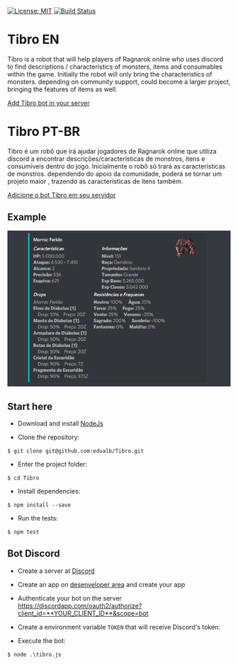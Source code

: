 [![License: MIT](https://img.shields.io/badge/License-MIT-yellow.svg)](https://github.com/edualb/Tibro/blob/master/LICENSE)
[![Build Status](https://travis-ci.org/edualb/Tibro.svg?branch=master)](https://travis-ci.org/edualb/Tibro)

# Tibro EN
Tibro is a robot that will help players of Ragnarok online who uses discord to find descriptions / characteristics of monsters, items and consumables within the game. Initially the robot will only bring the characteristics of monsters. depending on community support, could become a larger project, bringing the features of items as well.

[Add Tibro bot in your server](https://discordapp.com/api/oauth2/authorize?client_id=524660604284174336&permissions=2048&scope=bot)

# Tibro PT-BR
Tibro é um robô que irá ajudar jogadores de Ragnarok online que utiliza discord a encontrar descrições/características de monstros, itens e consumíveis dentro do jogo. Inicialmente o robô só trará as características de monstros. dependendo do apoio da comunidade, poderá se tornar um projeto maior , trazendo as características de itens também.

[Adicione o bot Tibro em seu servidor](https://discordapp.com/api/oauth2/authorize?client_id=524660604284174336&permissions=2048&scope=bot)

## Example

<div align="center">
    <img src="https://github.com/edualb/Tibro/blob/master/example.png">
</div>

## Start here
* Download and install [NodeJs](https://nodejs.org/)

* Clone the repository:

```shell
$ git clone git@github.com:edualb/Tibro.git
```

* Enter the project folder:

```shell
$ cd Tibro
```

* Install dependencies: 

```shell
$ npm install --save
```

* Run the tests:

```shell
$ npm test
```

## Bot Discord
* Create a server at [Discord](https://discordapp.com/)

* Create an app on [desenveloper area](https://discordapp.com/developers/applications/) and create your app

* Authenticate your bot on the server https://discordapp.com/oauth2/authorize?client_id=**YOUR_CLIENT_ID**&scope=bot

* Create a environment variable `TOKEN` that will receive Discord's token: 

* Execute the bot:
```shell
$ node .\tibro.js
```
